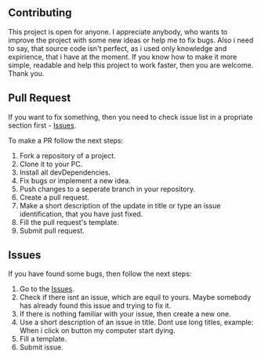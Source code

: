 ## Contributing

This project is open for anyone. I appreciate anybody, who wants to improve the project with some new ideas or help me to fix bugs. 
Also i need to say, that source code isn't perfect, as i used only knowledge and expirience, that i have at the moment. 
If you know how to make it more simple, readable and help this project to work faster, then you are welcome. Thank you.

## Pull Request
If you want to fix something, then you need to check issue list in a propriate section first - 
[Issues](https://github.com/DanteTheDevil/TouchTheSun/issues).

To make a PR follow the next steps: 
1. Fork a repository of a project.
2. Clone it to your PC.
3. Install all devDependencies.
4. Fix bugs or implement a new idea.
5. Push changes to a seperate branch in your repository.
6. Create a pull request.
7. Make a short description of the update in title or type an issue identification, that you have just fixed.
8. Fill the pull request's template.
9. Submit pull request.

## Issues
If you have found some bugs, then follow the next steps: 

1. Go to the [Issues](https://github.com/DanteTheDevil/TouchTheSun/issues).
2. Check if there isnt an issue, which are equil to yours. Maybe somebody has already found this issue and trying to fix it.
3. If there is nothing familiar with your issue, then create a new one.
4. Use a short description of an issue in title. Dont use long titles, example: When i click on button my computer start dying.
5. Fill a template.
6. Submit issue.
